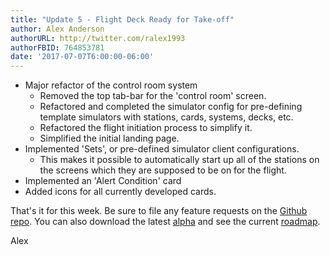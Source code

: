 ```yaml
---
title: "Update 5 - Flight Deck Ready for Take-off"
author: Alex Anderson
authorURL: http://twitter.com/ralex1993
authorFBID: 764853781
date: '2017-07-07T6:00:00-06:00'
---
```

* Major refactor of the control room system
    - Removed the top tab-bar for the 'control room' screen.
    - Refactored and completed the simulator config for pre-defining template simulators with stations, cards, systems, decks, etc.
    - Refactored the flight initiation process to simplify it.
    - Simplified the initial landing page.
* Implemented 'Sets', or pre-defined simulator client configurations.
    - This makes it possible to automatically start up all of the stations on the screens which they are supposed to be on for the flight.
* Implemented an 'Alert Condition' card
* Added icons for all currently developed cards.

That's it for this week. Be sure to file any feature requests on the [Github repo](https://github.com/Thorium-Sim/thorium/issues). You can also download the latest [alpha](https://github.com/Thorium-Sim/thorium/releases) and see the current [roadmap](https://github.com/Thorium-Sim/thorium/projects/2).

Alex
